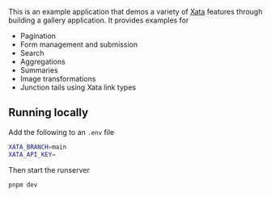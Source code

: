 This is an example application that demos a variety of [Xata](https://xata.io) features through building a gallery application. It provides examples for

- Pagination
- Form management and submission
- Search
- Aggregations
- Summaries
- Image transformations
- Junction tails using Xata link types

## Running locally

Add the following to an `.env` file

```bash
XATA_BRANCH=main
XATA_API_KEY=
```

Then start the runserver

```bash
pnpm dev
```
